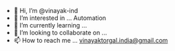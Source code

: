 - 👋 Hi, I’m @vinayak-ind
- 👀 I’m interested in ... Automation
- 🌱 I’m currently learning ...
- 💞️ I’m looking to collaborate on ...
- 📫 How to reach me ... vinayaktorgal.india@gmail.com

<!---
vinayak-ind/vinayak-ind is a ✨ special ✨ repository because its `README.md` (this file) appears on your GitHub profile.
You can click the Preview link to take a look at your changes.
--->
